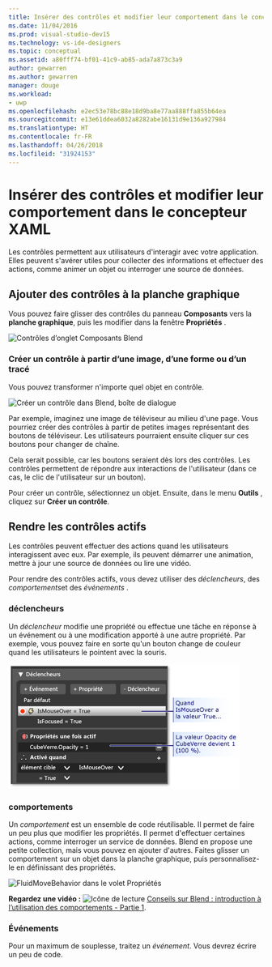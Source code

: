 ```yaml
---
title: Insérer des contrôles et modifier leur comportement dans le concepteur XAML
ms.date: 11/04/2016
ms.prod: visual-studio-dev15
ms.technology: vs-ide-designers
ms.topic: conceptual
ms.assetid: a80fff74-bf01-41c9-ab85-ada7a873c3a9
author: gewarren
ms.author: gewarren
manager: douge
ms.workload:
- uwp
ms.openlocfilehash: e2ec53e78bc88e18d9ba8e77aa888ffa855b64ea
ms.sourcegitcommit: e13e61ddea6032a8282abe16131d9e136a927984
ms.translationtype: HT
ms.contentlocale: fr-FR
ms.lasthandoff: 04/26/2018
ms.locfileid: "31924153"
---
```

# <a name="insert-controls-and-modify-their-behavior-in-xaml-designer"></a>Insérer des contrôles et modifier leur comportement dans le concepteur XAML

Les contrôles permettent aux utilisateurs d'interagir avec votre application. Elles peuvent s'avérer utiles pour collecter des informations et effectuer des actions, comme animer un objet ou interroger une source de données.

## <a name="add-controls-to-the-artboard"></a>Ajouter des contrôles à la planche graphique

Vous pouvez faire glisser des contrôles du panneau **Composants** vers la **planche graphique**, puis les modifier dans la fenêtre **Propriétés** .

![Contrôles d’onglet Composants Blend](../designers/media/blend_assetsflipview_xaml.png)

### <a name="make-a-control-out-of-an-image-shape-or-path"></a>Créer un contrôle à partir d’une image, d’une forme ou d’un tracé

Vous pouvez transformer n'importe quel objet en contrôle.

![Créer un contrôle dans Blend, boîte de dialogue](../designers/media/blend_makeintocontrol_xaml.png)

Par exemple, imaginez une image de téléviseur au milieu d'une page. Vous pourriez créer des contrôles à partir de petites images représentant des boutons de téléviseur. Les utilisateurs pourraient ensuite cliquer sur ces boutons pour changer de chaîne.

Cela serait possible, car les boutons seraient dès lors des contrôles. Les contrôles permettent de répondre aux interactions de l'utilisateur (dans ce cas, le clic de l'utilisateur sur un bouton).

Pour créer un contrôle, sélectionnez un objet. Ensuite, dans le menu **Outils** , cliquez sur **Créer un contrôle**.

## <a name="make-controls-do-things"></a>Rendre les contrôles actifs

Les contrôles peuvent effectuer des actions quand les utilisateurs interagissent avec eux. Par exemple, ils peuvent démarrer une animation, mettre à jour une source de données ou lire une vidéo.

Pour rendre des contrôles actifs, vous devez utiliser des *déclencheurs*, des *comportements*et des *événements* .

### <a name="triggers"></a>déclencheurs

Un *déclencheur* modifie une propriété ou effectue une tâche en réponse à un événement ou à une modification apporté à une autre propriété. Par exemple, vous pouvez faire en sorte qu'un bouton change de couleur quand les utilisateurs le pointent avec la souris.

![Volet Déclencheurs](../designers/media/custom_button_blend_propertytriggerinfo.png)

### <a name="behaviors"></a>comportements

Un *comportement* est un ensemble de code réutilisable. Il permet de faire un peu plus que modifier les propriétés. Il permet d'effectuer certaines actions, comme interroger un service de données. Blend en propose une petite collection, mais vous pouvez en ajouter d'autres. Faites glisser un comportement sur un objet dans la planche graphique, puis personnalisez-le en définissant des propriétés.

![FluidMoveBehavior dans le volet Propriétés](../designers/media/b4_fluidmovebehaviorproperties_sample.png)

**Regardez une vidéo :** ![Icône de lecture](../designers/media/bldadminconsoleinitialconfigicon.PNG) [Conseils sur Blend : introduction à l’utilisation des comportements - Partie 1](http://www.bing.com/videos/search?q=Expression%20blend%20behaviors&qs=n&form=QBVR&pq=expression%20blend%20behavior&sc=4-25&sp=-1&sk=#view=detail&mid=CF0DD797ED84DE740904CF0DD797ED84DE740904).

### <a name="events"></a>Événements

Pour un maximum de souplesse, traitez un *événement*. Vous devrez écrire un peu de code.